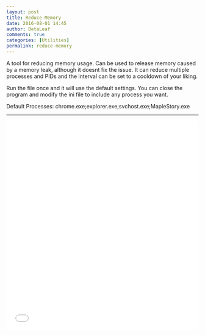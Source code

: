 ```yaml
---
layout: post
title: Reduce-Memory
date: 2016-08-01 14:45
author: BetaLeaf
comments: true
categories: [Utilities]
permalink: reduce-memory
---
```


A tool for reducing memory usage. Can be used to release memory caused by a memory leak, although it doesnt fix the issue. It can reduce multiple processes and PIDs and the interval can be set to a cooldown of your liking. 

Run the file once and it will use the default settings. You can close the program and modify the ini file to include any process you want.

Default Processes: chrome.exe;explorer.exe;svchost.exe;MapleStory.exe

---

<iframe src="{{ site.url }}/stats.html?username=BetaLeaf&repository=Reduce-Memory" width="100%" height="550px" frameborder="0"></iframe>  
